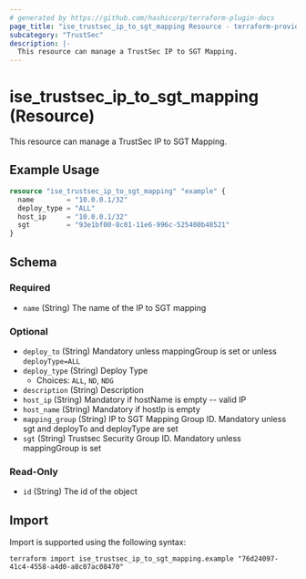 ```yaml
---
# generated by https://github.com/hashicorp/terraform-plugin-docs
page_title: "ise_trustsec_ip_to_sgt_mapping Resource - terraform-provider-ise"
subcategory: "TrustSec"
description: |-
  This resource can manage a TrustSec IP to SGT Mapping.
---
```


# ise_trustsec_ip_to_sgt_mapping (Resource)

This resource can manage a TrustSec IP to SGT Mapping.

## Example Usage

```terraform
resource "ise_trustsec_ip_to_sgt_mapping" "example" {
  name        = "10.0.0.1/32"
  deploy_type = "ALL"
  host_ip     = "10.0.0.1/32"
  sgt         = "93e1bf00-8c01-11e6-996c-525400b48521"
}
```

<!-- schema generated by tfplugindocs -->
## Schema

### Required

- `name` (String) The name of the IP to SGT mapping

### Optional

- `deploy_to` (String) Mandatory unless mappingGroup is set or unless `deployType=ALL`
- `deploy_type` (String) Deploy Type
  - Choices: `ALL`, `ND`, `NDG`
- `description` (String) Description
- `host_ip` (String) Mandatory if hostName is empty -- valid IP
- `host_name` (String) Mandatory if hostIp is empty
- `mapping_group` (String) IP to SGT Mapping Group ID. Mandatory unless sgt and deployTo and deployType are set
- `sgt` (String) Trustsec Security Group ID. Mandatory unless mappingGroup is set

### Read-Only

- `id` (String) The id of the object

## Import

Import is supported using the following syntax:

```shell
terraform import ise_trustsec_ip_to_sgt_mapping.example "76d24097-41c4-4558-a4d0-a8c07ac08470"
```
